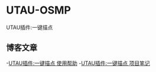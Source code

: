 # UTAU-OSMP
UTAU插件:一键描点
## 博客文章
-[UTAU插件:一键描点 使用帮助](https://blog.fsky7.com/archives/21/)
-[UTAU插件:一键描点 项目笔记](https://blog.fsky7.com/archives/13/)
